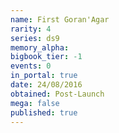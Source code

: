 ```yaml
---
name: First Goran'Agar
rarity: 4
series: ds9
memory_alpha:
bigbook_tier: -1
events: 0
in_portal: true
date: 24/08/2016
obtained: Post-Launch
mega: false
published: true
---
```




